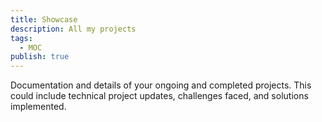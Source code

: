 ```yaml
---
title: Showcase
description: All my projects
tags:
  - MOC
publish: true
---
```

Documentation and details of your ongoing and completed projects. This could include technical project updates, challenges faced, and solutions implemented.

